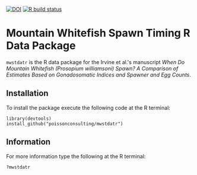 <!-- badges: start -->
[![DOI](https://zenodo.org/badge/44136649.svg)](https://zenodo.org/badge/latestdoi/44136649)
[![R build status](https://github.com/poissonconsulting/mwstdatr/workflows/R-CMD-check/badge.svg)](https://github.com/poissonconsulting/mwstdatr/actions)
<!-- badges: end -->

# Mountain Whitefish Spawn Timing R Data Package

`mwstdatr` is the R data package for the Irvine et al.'s manuscript 
*When Do Mountain Whitefish (Prosopium williamsoni) Spawn? A Comparison of Estimates Based on Gonadosomatic Indices and Spawner and Egg Counts*.

## Installation

To install the package execute the following code at the R terminal:
```
library(devtools)
install_github("poissonconsulting/mwstdatr")
```

## Information

For more information type the following at the R terminal:
```
?mwstdatr
```

